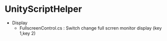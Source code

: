# UnityScriptHelper

- Display
  - FullscreenControl.cs : Switch change full scrren monitor display (key 1,key 2)
